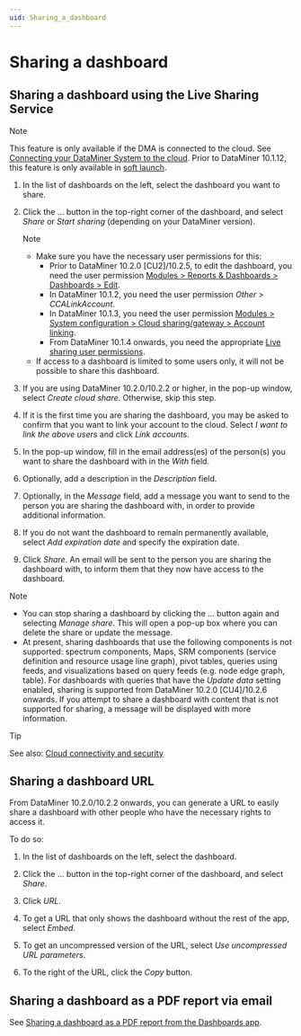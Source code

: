 ```yaml
---
uid: Sharing_a_dashboard
---
```


# Sharing a dashboard

## Sharing a dashboard using the Live Sharing Service

> [!NOTE]
> This feature is only available if the DMA is connected to the cloud. See [Connecting your DataMiner System to the cloud](xref:Connecting_your_DataMiner_System_to_the_cloud). Prior to DataMiner 10.1.12, this feature is only available in [soft launch](xref:SoftLaunchOptions).

1. In the list of dashboards on the left, select the dashboard you want to share.

1. Click the ... button in the top-right corner of the dashboard, and select *Share* or *Start sharing* (depending on your DataMiner version).

   > [!NOTE]
   >
   > - Make sure you have the necessary user permissions for this:
   >     - Prior to DataMiner 10.2.0 \[CU2\]/10.2.5, to edit the dashboard, you need the user permission [Modules > Reports & Dashboards > Dashboards > Edit](xref:DataMiner_user_permissions#modules--reports--dashboards--dashboards--edit).
   >     - In DataMiner 10.1.2, you need the user permission *Other* > *CCALinkAccount*.
   >     - In DataMiner 10.1.3, you need the user permission [Modules > System configuration > Cloud sharing/gateway > Account linking](xref:DataMiner_user_permissions#modules--system-configuration--cloud-sharinggateway--account-linking).
   >     - From DataMiner 10.1.4 onwards, you need the appropriate [Live sharing user permissions](xref:DataMiner_user_permissions#general--live-sharing).
   > - If access to a dashboard is limited to some users only, it will not be possible to share this dashboard.

1. If you are using DataMiner 10.2.0/10.2.2 or higher, in the pop-up window, select *Create cloud share*. Otherwise, skip this step.

1. If it is the first time you are sharing the dashboard, you may be asked to confirm that you want to link your account to the cloud. Select *I want to link the above users* and click *Link accounts*.

1. In the pop-up window, fill in the email address(es) of the person(s) you want to share the dashboard with in the *With* field.

1. Optionally, add a description in the *Description* field.

1. Optionally, in the *Message* field, add a message you want to send to the person you are sharing the dashboard with, in order to provide additional information.

1. If you do not want the dashboard to remain permanently available, select *Add expiration date* and specify the expiration date.

1. Click *Share*. An email will be sent to the person you are sharing the dashboard with, to inform them that they now have access to the dashboard.

> [!NOTE]
>
> - You can stop sharing a dashboard by clicking the ... button again and selecting *Manage share*. This will open a pop-up box where you can delete the share or update the message.
> - At present, sharing dashboards that use the following components is not supported: spectrum components, Maps, SRM components (service definition and resource usage line graph), pivot tables, queries using feeds, and visualizations based on query feeds (e.g. node edge graph, table). For dashboards with queries that have the *Update data* setting enabled, sharing is supported from DataMiner 10.2.0 [CU4]/10.2.6 onwards. If you attempt to share a dashboard with content that is not supported for sharing, a message will be displayed with more information.

> [!TIP]
> See also: [Cloud connectivity and security](xref:Cloud_connectivity_and_security)

## Sharing a dashboard URL

From DataMiner 10.2.0/10.2.2 onwards, you can generate a URL to easily share a dashboard with other people who have the necessary rights to access it.

To do so:

1. In the list of dashboards on the left, select the dashboard.

1. Click the ... button in the top-right corner of the dashboard, and select *Share*.

1. Click *URL*.

1. To get a URL that only shows the dashboard without the rest of the app, select *Embed*.

1. To get an uncompressed version of the URL, select *Use uncompressed URL parameters*.

1. To the right of the URL, click the *Copy* button.

## Sharing a dashboard as a PDF report via email

See [Sharing a dashboard as a PDF report from the Dashboards app](xref:Sharing_PDF_report_from_Dashboards_app).
